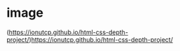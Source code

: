 # image

(https://ionutcp.github.io/html-css-depth-project/)https://ionutcp.github.io/html-css-depth-project/

